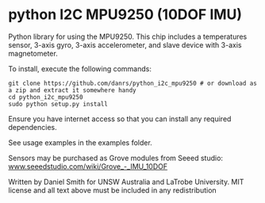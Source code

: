 python I2C MPU9250 (10DOF IMU)
=============================

Python library for using the MPU9250. This chip includes a temperatures sensor, 3-axis gyro, 3-axis accelerometer, and slave device with 3-axis magnetometer.

To install, execute the following commands:
```
git clone https://github.com/danrs/python_i2c_mpu9250 # or download as a zip and extract it somewhere handy
cd python_i2c_mpu9250
sudo python setup.py install
```

Ensure you have internet access so that you can install any required dependencies.

See usage examples in the examples folder.

Sensors may be purchased as Grove modules from Seeed studio:
www.seeedstudio.com/wiki/Grove_-_IMU_10DOF


Written by Daniel Smith for UNSW Australia and LaTrobe University.
MIT license and all text above must be included in any redistribution
